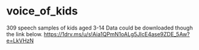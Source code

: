 # voice_of_kids
309 speech samples of kids aged 3-14
Data could be downloaded though the link below.
https://1drv.ms/u/s!Aia1QPmN1oALg5JIcE4ase9ZDE_5Aw?e=LkVHzN
